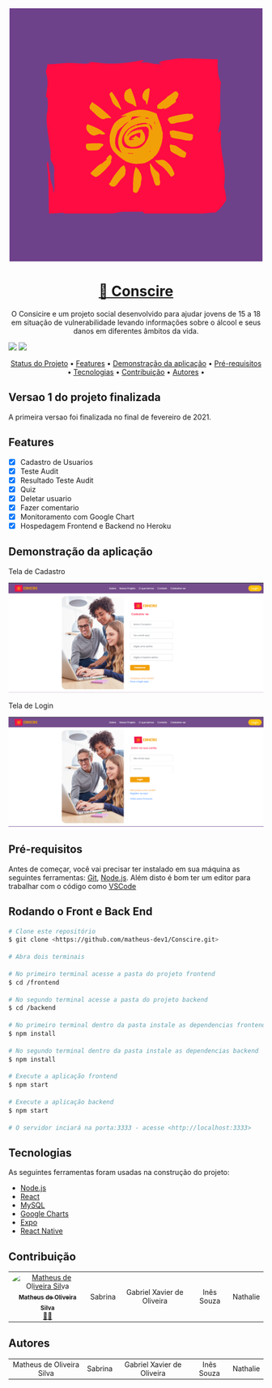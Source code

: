<div align="center">
  <img src="frontend/src/assets/images/img-logo.png" alt="Logo Conscire"/>
</div>

<h1 align="center">
    <a href="http://conscire-front.herokuapp.com/">🔗 Conscire</a>
</h1>

<p align="center">O Consicire e um projeto social desenvolvido para ajudar jovens de 15 a 18 em situação de vulnerabilidade levando informações sobre o álcool e seus danos em diferentes âmbitos da vida.</p>

<img src="https://img.shields.io/apm/l/react?color=6e418b&style=for-the-badge"/>

<img src="https://img.shields.io/static/v1?label=Sistema&message=Conscire&color=6e418b&style=for-the-badge&logo=ghost"/>

<p align="center">
  <a href="#status-projeto">Status do Projeto</a> •
  <a href="#features">Features</a> •
  <a href="#demonstracao">Demonstração da aplicação</a> •
  <a href="#pre-requisitos">Pré-requisitos</a> •
  <a href="#tecnologias">Tecnologias</a> •
  <a href="#contribuicao">Contribuição</a> •
  <a href="#autores">Autores</a> •
</p>

<h2 id="status-projeto">Versao 1 do projeto finalizada</h2>
<p>A primeira versao foi finalizada no final de fevereiro de 2021.</p>

<h2 id="features">Features</h2>

- [x] Cadastro de Usuarios
- [x] Teste Audit
- [x] Resultado Teste Audit
- [x] Quiz
- [x] Deletar usuario
- [x] Fazer comentario
- [x] Monitoramento com Google Chart
- [x] Hospedagem Frontend e Backend no Heroku

<h2 id="demonstracao">Demonstração da aplicação</h2>

<p>Tela de Cadastro</p>
<img src="frontend/src/assets/images/cadastro.png" alt="Screenshot da tela de Cadastro do Conscire"/>

<p>Tela de Login</p>
<img src="frontend/src/assets/images/login.png" alt="Scerenshot da tela de Login do Conscire"/>

<h2 id="pre-requisitos">Pré-requisitos</h2>

Antes de começar, você vai precisar ter instalado em sua máquina as seguintes ferramentas:
[Git](https://git-scm.com), [Node.js](https://nodejs.org/en/).
Além disto é bom ter um editor para trabalhar com o código como [VSCode](https://code.visualstudio.com/)

<h2>Rodando o Front e Back End</h2>

```bash
# Clone este repositório
$ git clone <https://github.com/matheus-dev1/Conscire.git>

# Abra dois terminais

# No primeiro terminal acesse a pasta do projeto frontend
$ cd /frontend

# No segundo terminal acesse a pasta do projeto backend
$ cd /backend

# No primeiro terminal dentro da pasta instale as dependencias frontend
$ npm install

# No segundo terminal dentro da pasta instale as dependencias backend
$ npm install

# Execute a aplicação frontend
$ npm start

# Execute a aplicação backend
$ npm start

# O servidor inciará na porta:3333 - acesse <http://localhost:3333>
```
<h2 id="tecnologias">Tecnologias</h2>

As seguintes ferramentas foram usadas na construção do projeto:

- [Node.js](https://nodejs.org/en/)
- [React](https://pt-br.reactjs.org/)
- [MySQL](https://www.mysql.com/)
- [Google Charts](https://developers.google.com/chart)
- [Expo](https://expo.io/)
- [React Native](https://reactnative.dev/)

<h2 id=contribuicao>Contribuição</h2>

<table>
  <tr>
    <td align="center"><a href="https://github.com/matheus-dev1"><img style="border-radius: 50%;" src="https://avatars.githubusercontent.com/u/57534542?s=400&u=5a28337eff3323bfcc27e9d08740ed2da263e57a&v=4" width="100px;" alt="Matheus de Oliveira Silva"/><br /><sub><b>Matheus de Oliveira Silva</b></sub></a><br /><a href="https://rocketseat.com.br/" title="Conscire">👨‍🚀</a>
    </td>
    <td align="center">Sabrina</td>
    <td align="center">Gabriel Xavier de Oliveira</td>
    <td align="center">Inês Souza</td>
    <td align="center">Nathalie</td>
  </tr>
</table>

<h2 id="autores">Autores</h2>

<table>
  <tr>
    <td align="center">Matheus de Oliveira Silva</td>
    <td align="center">Sabrina</td>
    <td align="center">Gabriel Xavier de Oliveira</td>
    <td align="center">Inês Souza</td>
    <td align="center">Nathalie</td>
  </tr>
</table>

